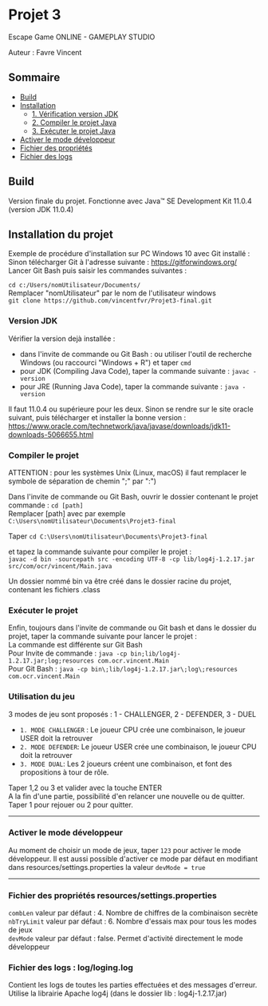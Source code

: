 # Projet 3
Escape Game ONLINE - GAMEPLAY STUDIO

Auteur : Favre Vincent

Sommaire
---
* [Build](#build)
* [Installation](#install)
	* [1. Vérification version JDK](#jdkVersion)
	* [2. Compiler le projet Java](#compilingJavaProject)
	* [3. Exécuter le projet Java](#runningJavaProject)
* [Activer le mode développeur](#devMode)
* [Fichier des propriétés](#settings)
* [Fichier des logs](#logs)


## Build <a id="build"></a>
Version finale du projet.
Fonctionne avec Java™ SE Development Kit 11.0.4 (version JDK 11.0.4)


## Installation du projet<a id="install"></a>
Exemple de procédure d'installation sur PC Windows 10 avec Git installé :<br>
Sinon télécharger Git à l'adresse suivante : https://gitforwindows.org/ <br>
Lancer Git Bash puis saisir les commandes suivantes :
 
``cd c:/Users/nomUtilisateur/Documents/`` <br>
Remplacer "nomUtilisateur" par le nom de l'utilisateur windows <br>
``git clone https://github.com/vincentfvr/Projet3-final.git`` <br>

### Version JDK <a id="jdkVerion"></a>
Vérifier la version dejà installée :

- dans l'invite de commande ou Git Bash : ou utiliser l'outil de recherche Windows (ou raccourci "Windows + R") et taper ``cmd``
- pour JDK (Compiling Java Code), taper la commande suivante : ``javac -version``
- pour JRE (Running Java Code), taper la commande suivante : ``java -version``

Il faut 11.0.4 ou supérieure pour les deux. Sinon se rendre sur le site oracle suivant, puis télécharger et installer la bonne version :
https://www.oracle.com/technetwork/java/javase/downloads/jdk11-downloads-5066655.html


### Compiler le projet <a id="compilingJavaProject"></a>
ATTENTION : pour les systèmes Unix (Linux, macOS) il faut remplacer le symbole de séparation de chemin ";" par ":")

Dans l'invite de commande ou Git Bash, ouvrir le dossier contenant le projet commande : ``cd [path]``<br>
Remplacer [path] avec par exemple ``C:\Users\nomUtilisateur\Documents\Projet3-final``<br>

Taper ``cd C:\Users\nomUtilisateur\Documents\Projet3-final``

et tapez la commande suivante pour compiler le projet :<br>
``javac -d bin -sourcepath src -encoding UTF-8 -cp lib/log4j-1.2.17.jar src/com/ocr/vincent/Main.java``

Un dossier nommé bin va être créé dans le dossier racine du projet, contenant les fichiers .class

### Exécuter le projet  <a id="runningJavaProject"></a>
Enfin, toujours dans l'invite de commande ou Git bash et dans le dossier du projet, taper la commande suivante pour lancer le projet : <br>
La commande est différente sur Git Bash <br>
Pour Invite de commande : ``java -cp bin;lib/log4j-1.2.17.jar;log;resources com.ocr.vincent.Main`` <br>
Pour Git Bash : ``java -cp bin\;lib/log4j-1.2.17.jar\;log\;resources com.ocr.vincent.Main`` <br>

### Utilisation du jeu <a id="useProject"></a>

3 modes de jeu sont proposés : 1 - CHALLENGER, 2 - DEFENDER, 3 - DUEL

* ``1. MODE CHALLENGER`` : Le joueur CPU crée une combinaison, le joueur USER doit la retrouver 
* ``2. MODE DEFENDER``: Le joueur USER crée une combinaison, le joueur CPU doit la retrouver
* ``3. MODE DUAL``: Les 2 joueurs créent une combinaison, et font des propositions à tour de rôle.

Taper 1,2 ou 3 et valider avec la touche ENTER<br>
A la fin d'une partie, possibilité d'en relancer une nouvelle ou de quitter. Taper 1 pour rejouer ou 2 pour quitter.
___
### Activer le mode développeur <a id="devMode"></a>
Au moment de choisir un mode de jeux, taper ``123`` pour activer le mode développeur.
Il est aussi possible d'activer ce mode par défaut en modifiant dans resources/settings.properties la valeur ``devMode = true``
___

### Fichier des propriétés  resources/settings.properties<a id="settings"></a>
``combLen`` valeur par défaut : 4. Nombre de chiffres de la combinaison secrète<br>
``nbTryLimit`` valeur par défaut : 6. Nombre d'essais max pour tous les modes de jeux<br>
``devMode`` valeur par défaut : false. Permet d'activité directement le mode développeur

### Fichier des logs : log/loging.log<a id="logs"></a>
Contient les logs de toutes les parties effectuées et des messages d'erreur. Utilise la librairie Apache log4j (dans le dossier lib : log4j-1.2.17.jar)

